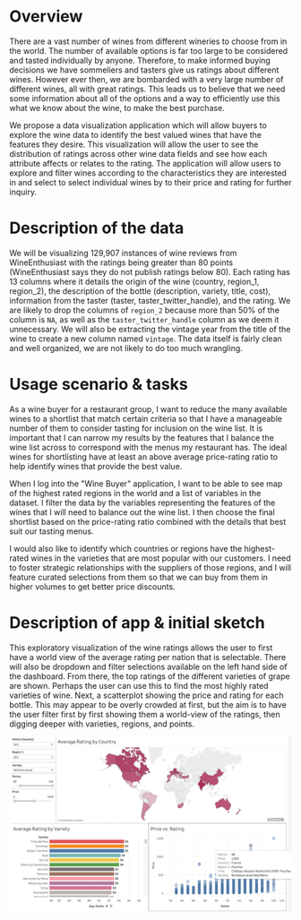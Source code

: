 # Overview
There are a vast number of wines from different wineries to choose from in the world. The number of available options is far too large to be considered and tasted individually by anyone. Therefore, to make informed buying decisions we have sommeliers and tasters give us ratings about different wines. However ever then, we are bombarded with a very large number of different wines, all with great ratings. This leads us to believe that we need some information about all of the options and a way to efficiently use this what we know about the wine, to make the best purchase.

We propose a data visualization application which will allow buyers to explore the wine data to identify the best valued wines that have the features they desire. This visualization will allow the user to see the distribution of ratings across other wine data fields and see how each attribute affects or relates to the rating. The application will allow users to explore and filter wines according to the characteristics they are interested in and select to select individual wines by to their price and rating for further inquiry.

# Description of the data

We will be visualizing 129,907 instances of wine reviews from WineEnthusiast with the ratings being greater than 80 points (WineEnthusiast says they do not publish ratings below 80). Each rating has 13 columns where it details the origin of the wine (country, region_1, region_2), the description of the bottle (description, variety, title, cost), information from the taster (taster, taster_twitter_handle), and the rating. We are likely to drop the columns of `region_2` because more than 50% of the column is `NA`, as well as the `taster_twitter_handle` column as we deem it unnecessary. We will also be extracting the vintage year from the title of the wine to create a new column named `vintage`. The data itself is fairly clean and well organized, we are not likely to do too much wrangling.

# Usage scenario & tasks

As a wine buyer for a restaurant group, I want to reduce the many available wines to a shortlist that match certain criteria so that I have a manageable number of them to consider tasting for inclusion on the wine list. It is important that I can narrow my results by the features that I balance the wine list across to correspond with the menus my restaurant has. The ideal wines for shortlisting have at least an above average price-rating ratio to help identify wines that provide the best value.

When I log into the "Wine Buyer" application, I want to be able to see map of the highest rated regions in the world and a list of variables in the dataset. I filter the data by the variables representing the features of the wines that I will need to balance out the wine list. I then choose the final shortlist based on the price-rating ratio combined with the details that best suit our tasting menus. 

I would also like to identify which countries or regions have the highest-rated wines in the varieties that are most popular with our customers. I need to foster strategic relationships with the suppliers of those regions, and I will feature curated selections from them so that we can buy from them in higher volumes to get better price discounts.

# Description of app & initial sketch

This exploratory visualization of the wine ratings allows the user to first have a world view of the average rating per nation that is selectable. There will also be dropdown and filter selections available on the left hand side of the dashboard. From there, the top ratings of the different varieties of grape are shown. Perhaps the user can use this to find the most highly rated varieties of wine. Next, a scatterplot showing the price and rating for each bottle. This may appear to be overly crowded at first, but the aim is to have the user filter first by first showing them a world-view of the ratings, then digging deeper with varieties, regions, and points. 

![](../img/milestone1-sketch.png)

